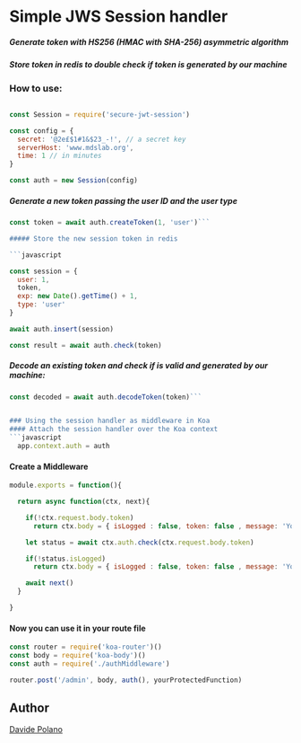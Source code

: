 # Simple JWS Session handler
##### Generate token with HS256 (HMAC with SHA-256) asymmetric algorithm
##### Store token in redis to double check if token is generated by our machine


### How to use:

```javascript

const Session = require('secure-jwt-session')

const config = {
  secret: '@2e£$1#1&$23_-!', // a secret key
  serverHost: 'www.mdslab.org',
  time: 1 // in minutes
}

const auth = new Session(config)
```

##### Generate a new token passing the user ID and the user type
```javascript
const token = await auth.createToken(1, 'user')```

##### Store the new session token in redis

```javascript

const session = {
  user: 1,
  token,
  exp: new Date().getTime() + 1,
  type: 'user'
}

await auth.insert(session)

const result = await auth.check(token)
```

##### Decode an existing token and check if is valid and generated by our machine:

```javascript
const decoded = await auth.decodeToken(token)```


### Using the session handler as middleware in Koa
#### Attach the session handler over the Koa context
```javascript
  app.context.auth = auth
```
#### Create a Middleware
```javascript
module.exports = function(){

  return async function(ctx, next){

    if(!ctx.request.body.token)
      return ctx.body = { isLogged : false, token: false , message: 'You must provide a token for this route' }

    let status = await ctx.auth.check(ctx.request.body.token)

    if(!status.isLogged)
      return ctx.body = { isLogged : false, token: false , message: 'You are not logged in please do the log-in again' }

    await next()
  }

}
```

#### Now you can use it in your route file
```javascript
const router = require('koa-router')()
const body = require('koa-body')()
const auth = require('./authMiddleware')

router.post('/admin', body, auth(), yourProtectedFunction)
```

## Author
<a target="_blank" href="https://www.mdslab.org">Davide Polano</a>
